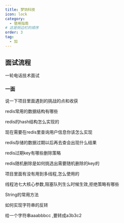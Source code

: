 ```yaml
---
title: 梦饷科技
icon: lock
category:
  - 使用指南
# 这是侧边栏的顺序
order: 3
tag:
  - 加
---
```






## 面试流程

一轮电话技术面试


 
### 一面

说一下项目里面遇到的挑战的点和收获

redis常用的数据结构有哪些

redis的hash结构怎么实现的

现在需要在redis里查询用户信息你该怎么实现

redis存储的数据过期以后再去查会出现什么结果

redis过期key有哪些删除策略

redis随机删除是如何挑选出需要随机删除的key的

项目里面有没有用到多线程,怎么使用的

线程池七大核心参数,阻塞队列生么时候生效,拒绝策略有哪些

String的常用方法

如何实现字符串的反转

给一个字符串aaabbbcc ,要转成a3b3c2

